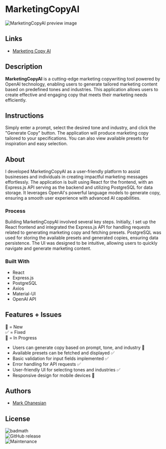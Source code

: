 # MarketingCopyAI

![MarketingCopyAI preview image](/public/Home.png)

## Links
* [Marketing Copy AI](https://github.com/markohanesian/marketing-copy-ai)

## Description
**MarketingCopyAI** is a cutting-edge marketing copywriting tool powered by OpenAI technology, enabling users to generate tailored marketing content based on predefined tones and industries. This application allows users to create effective and engaging copy that meets their marketing needs efficiently.

## Instructions
Simply enter a prompt, select the desired tone and industry, and click the "Generate Copy" button. The application will produce marketing copy tailored to your specifications. You can also view available presets for inspiration and easy selection.

## About
I developed MarketingCopyAI as a user-friendly platform to assist businesses and individuals in creating impactful marketing messages effortlessly. The application is built using React for the frontend, with an Express.js API serving as the backend and utilizing PostgreSQL for data storage. It leverages OpenAI's powerful language models to generate copy, ensuring a smooth user experience with advanced AI capabilities.

### Process
Building MarketingCopyAI involved several key steps. Initially, I set up the React frontend and integrated the Express.js API for handling requests related to generating marketing copy and fetching presets. PostgreSQL was used for storing the available presets and generated copies, ensuring data persistence. The UI was designed to be intuitive, allowing users to quickly navigate and generate marketing content.

### Built With
* React
* Express.js
* PostgreSQL
* Axios
* Material-UI
* OpenAI API

## Features + Issues

🚀 = New  
✅ = Fixed  
🚧 = In Progress  

* Users can generate copy based on prompt, tone, and industry 🚀  
* Available presets can be fetched and displayed ✅  
* Basic validation for input fields implemented ✅  
* Error handling for API requests ✅  
* User-friendly UI for selecting tones and industries ✅  
* Responsive design for mobile devices 🚧  

## Authors
* [Mark Ohanesian](https://github.com/markohanesian)

## License
![badmath](https://img.shields.io/github/languages/top/nielsenjared/badmath)  
![GitHub release](https://img.shields.io/github/v/release/markohanesian/marketing-copy-ai)  
![Maintenance](https://img.shields.io/badge/Maintained%3F-yes-green.svg)  

